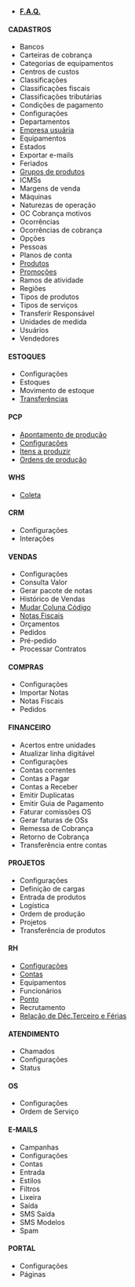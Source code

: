 - [**F.A.Q.**](/faq/faq.md)

#### CADASTROS
- Bancos
- Carteiras de cobrança
- Categorias de equipamentos
- Centros de custos
- Classificações
- Classificações fiscais
- Classificações tributárias
- Condições de pagamento
- Configurações
- Departamentos
- [Empresa usuária](/cadastros/empresausuaria.md)
- Equipamentos
- Estados
- Exportar e-mails
- Feriados
- [Grupos de produtos](/cadastros/produtogrupo.md)
- ICMSs
- Margens de venda
- Máquinas
- Naturezas de operação
- OC Cobrança motivos
- Ocorrências
- Ocorrências de cobrança
- Opções
- Pessoas
- Planos de conta
- [Produtos](/cadastros/Produtos.md)
- [Promoções](/cadastros/promocoes.md) 
- Ramos de atividade
- Regiões
- Tipos de produtos
- Tipos de serviços
- Transferir Responsável
- Unidades de medida
- Usuários
- Vendedores

#### ESTOQUES
- Configurações
- Estoques
- Movimento de estoque
- [Transferências](/Estoques/Transferencias.md)

#### PCP
- [Apontamento de produção](/PCP/ApontamentoDeProducao.md)
- [Configurações](/PCP/Configuracoes.md)
- [Itens a produzir](/PCP/ItensAProduzir.md)
- [Ordens de produção](/PCP/OrdensDeProducao.md)

#### WHS
- [Coleta](/WHS/Coleta.md)

#### CRM
- Configurações
- Interações

####  VENDAS
- Configurações
- Consulta Valor
- Gerar pacote de notas
- Histórico de Vendas
- [Mudar Coluna Código](/vendas/mudar-col-codigo.md)
- [Notas Fiscais](/vendas/notas-fiscais.md)
- Orçamentos
- Pedidos
- Pré-pedido
- Processar Contratos

#### COMPRAS
- Configurações
- Importar Notas
- Notas Fiscais
- Pedidos

#### FINANCEIRO
- Acertos entre unidades
- Atualizar linha digitável
- Configurações
- Contas correntes
- Contas a Pagar
- Contas a Receber
- Emitir Duplicatas
- Emitir Guia de Pagamento
- Faturar comissões OS
- Gerar faturas de OSs
- Remessa de Cobrança
- Retorno de Cobrança
- Transferência entre contas
  
#### PROJETOS
- Configurações
- Definição de cargas
- Entrada de produtos
- Logística
- Ordem de produção
- Projetos
- Transferência de produtos

#### RH
- [Configurações](/RH/configuracoes.md)
- [Contas](/RH/contas.md)
- Equipamentos
- Funcionários
- [Ponto](/RH/ponto.md)
- Recrutamento
- [Relação de Déc.Terceiro e Férias](/RH/relacaodedecterceiroferias.md)

#### ATENDIMENTO
- Chamados
- Configurações
- Status

#### OS
- Configurações
- Ordem de Serviço

#### E-MAILS
- Campanhas
- Configurações
- Contas
- Entrada
- Estilos
- Filtros
- Lixeira
- Saída
- SMS Saída
- SMS Modelos
- Spam

#### PORTAL
- Configurações
- Páginas
